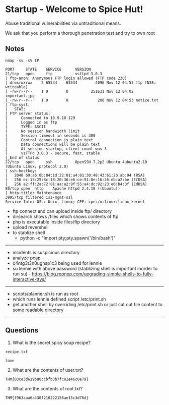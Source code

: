 # Startup - Welcome to Spice Hut!

Abuse traditional vulnerabilities via untraditional means.

We ask that you perform a thorough penetration test and try to own root

## Notes
`nmap -sv -sV IP`
```
PORT     STATE    SERVICE      VERSION
21/tcp   open     ftp          vsftpd 3.0.3
| ftp-anon: Anonymous FTP login allowed (FTP code 230)
| drwxrwxrwx    2 65534    65534        4096 Nov 12 04:53 ftp [NSE: writeable]
| -rw-r--r--    1 0        0          251631 Nov 12 04:02 important.jpg
|_-rw-r--r--    1 0        0             208 Nov 12 04:53 notice.txt
| ftp-syst: 
|   STAT: 
| FTP server status:
|      Connected to 10.9.18.129
|      Logged in as ftp
|      TYPE: ASCII
|      No session bandwidth limit
|      Session timeout in seconds is 300
|      Control connection is plain text
|      Data connections will be plain text
|      At session startup, client count was 3
|      vsFTPd 3.0.3 - secure, fast, stable
|_End of status
22/tcp   open     ssh          OpenSSH 7.2p2 Ubuntu 4ubuntu2.10 (Ubuntu Linux; protocol 2.0)
| ssh-hostkey: 
|   2048 b9:a6:0b:84:1d:22:01:a4:01:30:48:43:61:2b:ab:94 (RSA)
|   256 ec:13:25:8c:18:20:36:e6:ce:91:0e:16:26:eb:a2:be (ECDSA)
|_  256 a2:ff:2a:72:81:aa:a2:9f:55:a4:dc:92:23:e6:b4:3f (EdDSA)
80/tcp open  http    Apache httpd 2.4.18 ((Ubuntu))
|_http-title: Maintenance
3995/tcp filtered iss-mgmt-ssl
Service Info: OSs: Unix, Linux; CPE: cpe:/o:linux:linux_kernel

```
* ftp connect and can upload inside ftp/ directory
* dirsearch shows /files which shows contents of ftp
* php is executable inside files/ftp directory
* upload revershell
* to stablize shell
    * python -c "import pty;pty.spawn('/bin/bash')"

-----------------------------------------

* incidents is suspicious directory
* analyze pcap
* c4ntg3t3n0ughsp1c3 being used for lennie
* su lennie with above password (stablizing shell is important inorder to run su) - https://blog.ropnop.com/upgrading-simple-shells-to-fully-interactive-ttys/

------------------------------------------

* scripts/planner.sh is run as root
* which runs lennie defined script /etc/print.sh
* get another shell by overriding /etc/print.sh or just cat out file content to some readable directory

----------------------------------------------------------

## Questions
1. What is the secret spicy soup recipe?
```
recipe.txt

love
```

2. What are the contents of user.txt?
```
THM{03ce3d619b80ccbfb3b7fc81e46c0e79}
```

3. What are the contents of root.txt?
```
THM{f963aaa6a430f210222158ae15c3d76d}
```